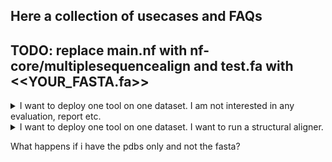 ## Here a collection of usecases and FAQs

## TODO: replace main.nf with nf-core/multiplesequencealign and test.fa with <<YOUR_FASTA.fa>>

<details>
  <summary> I want to deploy one tool on one dataset. I am not interested in any evaluation, report etc. </summary>

    You should use the easy_deploy profile!

    Running FAMSA (with arguments -refine_mode on) using the guidetree built using CLUSTALO.

    nextflow run main.nf \
    -profile easy_deploy,docker \
    --seqs test.fa \
    --aligner FAMSA \
    --args_aligner "-refine_mode on" \
    --tree CLUSTALO \
    --outdir results

    You can leave the --tree and --args_aligner and --args_tree empty (just do not use the flags). Default values will be used.

    Change the profile from docker to singularity or your preferred choice!

</details>

<details>
  <summary> I want to deploy one tool on one dataset. I want to run a structural aligner. </summary>

    Running FAMSA (with arguments -refine_mode on) using the guidetree built using CLUSTALO.

    nextflow run main.nf \
    -profile easy_deploy,docker \
    --seqs test.fa \
    --aligner FAMSA \
    --args_aligner "-refine_mode on" \
    --tree CLUSTALO \
    --outdir results

    You can leave the --tree and --args_aligner and --args_tree empty (just do not use the flags). Default values will be used.

</details>

What happens if i have the pdbs only and not the fasta?
